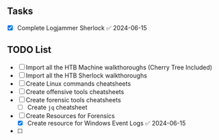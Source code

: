 ## Tasks
- [x] Complete Logjammer Sherlock ✅ 2024-06-15

## TODO List
- [ ] Import all the HTB Machine walkthoroughs (Cherry Tree Included)
- [ ] Import all the HTB Sherlock walkthoroughs
- [ ] Create Linux commands cheatsheets
- [ ] Create offensive tools cheatsheets
- [ ] Create forensic tools cheatsheets
	- [ ] Create `jq` cheatsheet
- [ ] Create Resources for Forensics
	- [x] Create resource for Windows Event Logs ✅ 2024-06-15
- [ ] 